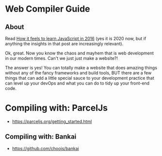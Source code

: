# Web Compiler Guide

## About

Read [How it feels to learn JavaScript in 2016](https://hackernoon.com/how-it-feels-to-learn-javascript-in-2016-d3a717dd577f) (yes it is 2020 now, but if anything the insights in that post are increasingly relevant).

Ok, great. Now you know the chaos and mayhem that is web development in our modern times. Can't we just just make a website?! 

The answer is yes! You can totally make a website that does amazing things without any of the fancy frameworks and build tools, BUT there are a few things that can add a little special sauce to your development practice that can level up your devOps and what you can do to tidy up your front-end code.

# Compiling with: ParcelJs

* https://parceljs.org/getting_started.html



## Compiling with: Bankai

* https://github.com/choojs/bankai